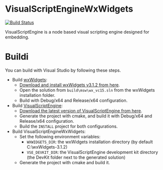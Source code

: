 # VisualScriptEngineWxWidgets

[![Build Status](https://ci.appveyor.com/api/projects/status/0yniyf4ojyl1omy2?svg=true)](https://ci.appveyor.com/project/kovacsv/visualscriptenginewxwidgets)

VisualScriptEngine is a node based visual scripting engine designed for embedding.

# Buildi

You can build with Visual Studio by following these steps.
* Build [wxWidgets](https://www.wxwidgets.org):
  * [Download and install wxWidgets v3.1.2 from here](https://github.com/wxWidgets/wxWidgets/releases/download/v3.1.2/wxMSW-3.1.2-Setup.exe).
  * Open the solution from `build\msw\wx_vc15.sln` from the wxWidgets installation folder.
  * Build with Debug/x64 and Release/x64 configuration.
* Build [VisualScriptEngine](https://github.com/kovacsv/VisualScriptEngine):
  * [Download the latest version of VisualScriptEngine from here](https://github.com/kovacsv/VisualScriptEngine/archive/master.zip).
  * Generate the project with cmake, and build it with Debug/x64 and Release/x64 configuration.
  * Build the `INSTALL` project for both configurations.
* Build VisualScriptEngineWxWidgets:
  * Set the following environment variables:
    * `WXWIDGETS_DIR`: the wxWidgets installation directory (by default C:\wxWidgets-3.1.2)
    * `VSE_DEVKIT_DIR`: the VisualScriptEngine development kit directory (the DevKit folder next to the generated solution)
  * Generate the project with cmake and build it.
